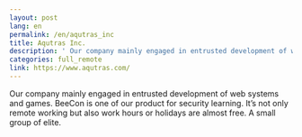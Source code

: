 ```yaml
---
layout: post
lang: en
permalink: /en/aqutras_inc
title: Aqutras Inc.
description: ' Our company mainly engaged in entrusted development of web systems and games. BeeCon is one of our product for security learning. It’s not only remote working but also work hours or holidays are almost free. A small group of elite. '
categories: full_remote
link: https://www.aqutras.com/
---
```


<p>Our company mainly engaged in entrusted development of web systems and games. BeeCon is one of our product for security learning. It’s not only remote working but also work hours or holidays are almost free. A small group of elite.</p>
